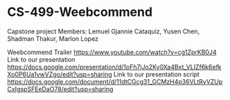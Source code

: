 # CS-499-Weebcommend
Capstone project
Members:
Lemuel Gjannie Cataquiz,
Yusen Chen,
Shadman Thakur,
Marlon Lopez

Weebcommend Trailer
https://www.youtube.com/watch?v=cg1ZprKB0J4
Link to our presentation
https://docs.google.com/presentation/d/1oFh7jJo2Ky0Xa4Bxt_VLIZf6k6efkXo0P6Ua1vwVZgo/edit?usp=sharing
Link to our presentation script
https://docs.google.com/document/d/11dtCGcg31_GCMzH4p36VLtRyVZUpCxIgspSFEeDaO78/edit?usp=sharing
